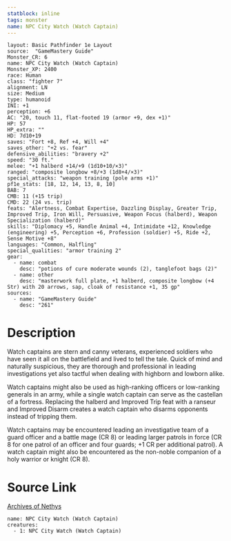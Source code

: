 ```yaml
---
statblock: inline
tags: monster
name: NPC City Watch (Watch Captain)
---
```

```statblock
layout: Basic Pathfinder 1e Layout
source:  "GameMastery Guide"
Monster_CR: 6
name: NPC City Watch (Watch Captain)
Monster_XP: 2400
race: Human
class: "fighter 7"
alignment: LN
size: Medium
type: humanoid
INI: +1
perception: +6
AC: "20, touch 11, flat-footed 19 (armor +9, dex +1)"
HP: 57
HP_extra: ""
HD: 7d10+19
saves: "Fort +8, Ref +4, Will +4"
saves_other: "+2 vs. fear"
defensive_abilities: "bravery +2"
speed: "30 ft."
melee: "+1 halberd +14/+9 (1d10+10/×3)"
ranged: "composite longbow +8/+3 (1d8+4/×3)"
special_attacks: "weapon training (pole arms +1)"
pf1e_stats: [18, 12, 14, 13, 8, 10]
BAB: 7
CMB: 11 (+15 trip)
CMD: 22 (24 vs. trip)
feats: "Alertness, Combat Expertise, Dazzling Display, Greater Trip, Improved Trip, Iron Will, Persuasive, Weapon Focus (halberd), Weapon Specialization (halberd)"
skills: "Diplomacy +5, Handle Animal +4, Intimidate +12, Knowledge (engineering) +5, Perception +6, Profession (soldier) +5, Ride +2, Sense Motive +8"
languages: "Common, Halfling"
special_qualities: "armor training 2"
gear:
  - name: combat
    desc: "potions of cure moderate wounds (2), tanglefoot bags (2)"
  - name: other
    desc: "masterwork full plate, +1 halberd, composite longbow (+4 Str) with 20 arrows, sap, cloak of resistance +1, 35 gp"
sources:
  - name: "GameMastery Guide"
    desc: "261"
```
# Description
Watch captains are stern and canny veterans, experienced soldiers who have seen it all on the battlefield and lived to tell the tale. Quick of mind and naturally suspicious, they are thorough and professional in leading investigations yet also tactful when dealing with highborn and lowborn alike.

Watch captains might also be used as high-ranking officers or low-ranking generals in an army, while a single watch captain can serve as the castellan of a fortress. Replacing the halberd and Improved Trip feat with a ranseur and Improved Disarm creates a watch captain who disarms opponents instead of tripping them.

Watch captains may be encountered leading an investigative team of a guard officer and a battle mage (CR 8) or leading larger patrols in force (CR 8 for one patrol of an officer and four guards; +1 CR per additional patrol). A watch captain might also be encountered as the non-noble companion of a holy warrior or knight (CR 8).
# Source Link
[Archives of Nethys](https://aonprd.com/NPCDisplay.aspx?ItemName=City%20Watch%20(Watch%20Captain))
```encounter-table
name: NPC City Watch (Watch Captain)
creatures:
  - 1: NPC City Watch (Watch Captain)
```
